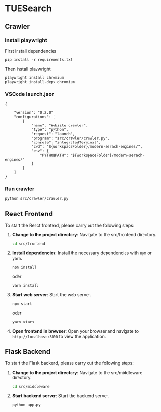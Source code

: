 # TUESearch

## Crawler
### Install playwright 
First install dependencies
```
pip install -r requirements.txt
```

Then install playwright
```
playwright install chromium
playwright install-deps chromium
```

### VSCode launch.json
```
{
   
    "version": "0.2.0",
    "configurations": [
        {
            "name": "Website crawler",
            "type": "python",
            "request": "launch",
            "program": "src/crawler/crawler.py",
            "console": "integratedTerminal",
            "cwd": "${workspaceFolder}/modern-serach-engines/",
            "env": {
                "PYTHONPATH": "${workspaceFolder}/modern-serach-engines/"
            }
        }
    ]
}
```
### Run crawler
```
python src/crawler/crawler.py
```

## React Frontend

To start the React frontend, please carry out the following steps:

1. **Change to the project directory**: Navigate to the src/frontend directory.
    ```bash
    cd src/frontend
    ```
2. **Install dependencies**: Install the necessary dependencies with `npm` or `yarn`.
    ```bash
    npm install
    ```
    oder
    ```bash
    yarn install
    ```
3. **Start web server**: Start the web server.
    ```bash
    npm start
    ```
    oder
    ```bash
    yarn start
    ```
4. **Open frontend in browser**: Open your browser and navigate to `http://localhost:3000` to view the application.

## Flask Backend 

To start the Flask backend, please carry out the following steps:

1. **Change to the project directory**: Navigate to the src/middleware directory.
    ```bash
    cd src/middleware
    ```
2. **Start backend server**: Start the backend server.
    ```bash
    python app.py
    ```
